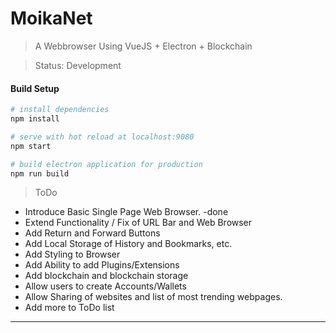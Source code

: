 # MoikaNet

> A  Webbrowser Using VueJS + Electron + Blockchain

>Status: Development

#### Build Setup

``` bash
# install dependencies
npm install

# serve with hot reload at localhost:9080
npm start

# build electron application for production
npm run build


```
> ToDo
- Introduce Basic Single Page Web Browser. -done
- Extend Functionality / Fix of URL Bar and Web Browser
- Add Return and Forward Buttons
- Add Local Storage of History and Bookmarks, etc.
- Add Styling to Browser
- Add Ability to add Plugins/Extensions
- Add blockchain and blockchain storage
- Allow users to create Accounts/Wallets
- Allow Sharing of websites and list of most trending webpages.
- Add more to ToDo list
---